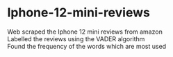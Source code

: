 # Iphone-12-mini-reviews


Web scraped the Iphone 12 mini reviews from amazon <br>
Labelled the reviews using the VADER algorithm <br>
Found the frequency of the words which are most used
